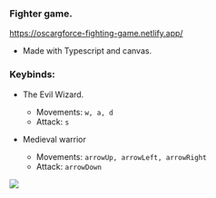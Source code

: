 ### Fighter game.  

https://oscargforce-fighting-game.netlify.app/
- Made with Typescript and canvas.

### Keybinds:
 - The Evil Wizard.
    - Movements: ```w, a, d```
    - Attack: ```s```

  - Medieval warrior
    - Movements: ```arrowUp, arrowLeft, arrowRight```
    - Attack: ```arrowDown```


![](https://media.giphy.com/media/6Ze8WgDwQtClU3I7OL/giphy.gif)
